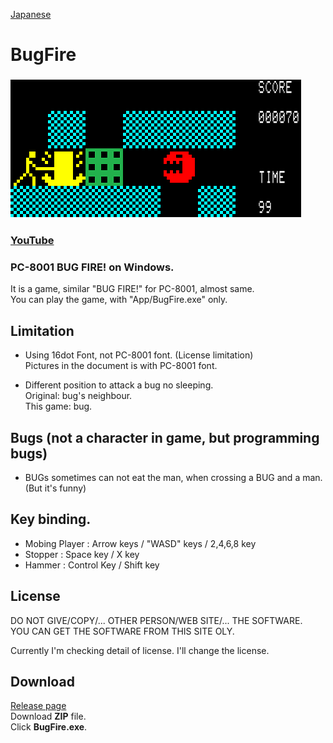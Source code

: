 [Japanese](index_JP.md)
# BugFire 
### ![Game](https://raw.githubusercontent.com/shg-eo/BugFire/master/Pic/Game0.png)
### [YouTube](https://www.youtube.com/watch?v=eL5zOH_6P_U)  
### PC-8001 BUG FIRE! on Windows.  

It is a game, similar "BUG FIRE!" for PC-8001, almost same.  
You can play the game, with "App/BugFire.exe" only.

## Limitation
- Using 16dot Font, not PC-8001 font. (License limitation)  
Pictures in the document is with PC-8001 font.

- Different position to attack a bug no sleeping.  
Original: bug's neighbour.  
This game: bug.

## Bugs (not a character in game, but programming bugs)
- BUGs sometimes can not eat the man, when crossing a BUG and a man.
(But it's funny)

## Key binding.  
* Mobing Player : Arrow keys / "WASD" keys / 2,4,6,8 key  
* Stopper : Space key / X key
* Hammer : Control Key / Shift key

## License
DO NOT GIVE/COPY/... OTHER PERSON/WEB SITE/... THE SOFTWARE.  
YOU CAN GET THE SOFTWARE FROM THIS SITE OLY.   

Currently I'm checking detail of license.
I'll change the license.

## Download
[Release page](https://github.com/shg-eo/BugFire/releases)  
Download **ZIP** file.  
Click **BugFire.exe**.  
